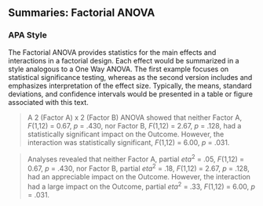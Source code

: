 ## Summaries: Factorial ANOVA

### APA Style

The Factorial ANOVA provides statistics for the main effects and interactions in a factorial design. Each effect would be summarized in a style analogous to a One Way ANOVA. The first example focuses on statistical significance testing, whereas as the second version includes and emphasizes interpretation of the effect size. Typically, the means, standard deviations, and confidence intervals would be presented in a table or figure associated with this text.

> A 2 (Factor A) x 2 (Factor B) ANOVA showed that neither Factor A, *F*(1,12) = 0.67, *p* = .430, nor Factor B, *F*(1,12) = 2.67, *p* = .128, had a statistically significant impact on the Outcome. However, the interaction was statistically significant, *F*(1,12) = 6.00, *p* = .031.

> Analyses revealed that neither Factor A, partial *eta*<sup>2</sup> = .05, *F*(1,12) = 0.67, *p* = .430, nor Factor B, partial *eta*<sup>2</sup> = .18, *F*(1,12) = 2.67, *p* = .128, had an appreciable impact on the Outcome. However, the interaction had a large impact on the Outcome, partial *eta*<sup>2</sup> = .33, *F*(1,12) = 6.00, *p* = .031.

